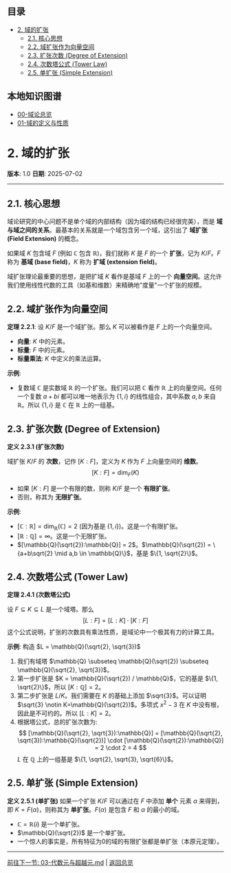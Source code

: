 <!-- 本地目录区块 -->
## 目录
- [2. 域的扩张](#2-域的扩张)
  - [2.1. 核心思想](#21-核心思想)
  - [2.2. 域扩张作为向量空间](#22-域扩张作为向量空间)
  - [2.3. 扩张次数 (Degree of Extension)](#23-扩张次数-degree-of-extension)
  - [2.4. 次数塔公式 (Tower Law)](#24-次数塔公式-tower-law)
  - [2.5. 单扩张 (Simple Extension)](#25-单扩张-simple-extension)

<!-- 本地知识图谱区块 -->
## 本地知识图谱
- [00-域论总览](./00-域论总览.md)
- [01-域的定义与性质](./01-域的定义与性质.md)

# 2. 域的扩张

**版本**: 1.0
**日期**: 2025-07-02

---

## 2.1. 核心思想

域论研究的中心问题不是单个域的内部结构（因为域的结构已经很完美），而是 **域与域之间的关系**。最基本的关系就是一个域包含另一个域，这引出了 **域扩张 (Field Extension)** 的概念。

如果域 $K$ 包含域 $F$ (例如 $\mathbb{C}$ 包含 $\mathbb{R}$)，我们就称 $K$ 是 $F$ 的一个 **扩张**，记为 $K/F$。$F$ 称为 **基域 (base field)**，$K$ 称为 **扩域 (extension field)**。

域扩张理论最重要的思想，是把扩域 $K$ 看作是基域 $F$ 上的一个 **向量空间**。这允许我们使用线性代数的工具（如基和维数）来精确地"度量"一个扩张的规模。

## 2.2. 域扩张作为向量空间

**定理 2.2.1**:
设 $K/F$ 是一个域扩张。那么 $K$ 可以被看作是 $F$ 上的一个向量空间。

* **向量**: $K$ 中的元素。
* **标量**: $F$ 中的元素。
* **标量乘法**: $K$ 中定义的乘法运算。

**示例**:

* 复数域 $\mathbb{C}$ 是实数域 $\mathbb{R}$ 的一个扩张。我们可以把 $\mathbb{C}$ 看作 $\mathbb{R}$ 上的向量空间。任何一个复数 $a+bi$ 都可以唯一地表示为 $\{1, i\}$ 的线性组合，其中系数 $a,b$ 来自 $\mathbb{R}$。所以 $\{1, i\}$ 是 $\mathbb{C}$ 在 $\mathbb{R}$ 上的一组基。

## 2.3. 扩张次数 (Degree of Extension)

**定义 2.3.1 (扩张次数)**

域扩张 $K/F$ 的 **次数**，记作 $[K:F]$，定义为 $K$ 作为 $F$ 上向量空间的 **维数**。
$$
[K:F] = \dim_F(K)
$$

* 如果 $[K:F]$ 是一个有限的数，则称 $K/F$ 是一个 **有限扩张**。
* 否则，称其为 **无限扩张**。

**示例**:

* $[\mathbb{C}:\mathbb{R}] = \dim_\mathbb{R}(\mathbb{C}) = 2$ (因为基是 $\{1, i\}$)。这是一个有限扩张。
* $[\mathbb{R}:\mathbb{Q}] = \infty$。这是一个无限扩张。
* $[\mathbb{Q}(\sqrt{2}):\mathbb{Q}] = 2$。$\mathbb{Q}(\sqrt{2}) = \{a+b\sqrt{2} \mid a,b \in \mathbb{Q}\}$，基是 $\{1, \sqrt{2}\}$。

## 2.4. 次数塔公式 (Tower Law)

**定理 2.4.1 (次数塔公式)**

设 $F \subseteq K \subseteq L$ 是一个域塔。那么
$$
[L:F] = [L:K] \cdot [K:F]
$$
这个公式说明，扩张的次数具有乘法性质，是域论中一个极其有力的计算工具。

**示例**: 构造 $L = \mathbb{Q}(\sqrt{2}, \sqrt{3})$

1. 我们有域塔 $\mathbb{Q} \subseteq \mathbb{Q}(\sqrt{2}) \subseteq \mathbb{Q}(\sqrt{2}, \sqrt{3})$。
2. 第一步扩张是 $K = \mathbb{Q}(\sqrt{2}) / \mathbb{Q}$，它的基是 $\{1, \sqrt{2}\}$，所以 $[K:\mathbb{Q}]=2$。
3. 第二步扩张是 $L/K$。我们需要在 $K$ 的基础上添加 $\sqrt{3}$。可以证明 $\sqrt{3} \notin K=\mathbb{Q}(\sqrt{2})$。多项式 $x^2-3$ 在 $K$ 中没有根，因此是不可约的。所以 $[L:K]=2$。
4. 根据塔公式，总的扩张次数为:
    $$
    [\mathbb{Q}(\sqrt{2}, \sqrt{3}):\mathbb{Q}] = [\mathbb{Q}(\sqrt{2}, \sqrt{3}):\mathbb{Q}(\sqrt{2})] \cdot [\mathbb{Q}(\sqrt{2}):\mathbb{Q}] = 2 \cdot 2 = 4
    $$
    $L$ 在 $\mathbb{Q}$ 上的一组基是 $\{1, \sqrt{2}, \sqrt{3}, \sqrt{6}\}$。

## 2.5. 单扩张 (Simple Extension)

**定义 2.5.1 (单扩张)**
如果一个扩张 $K/F$ 可以通过在 $F$ 中添加 **单个** 元素 $\alpha$ 来得到，即 $K = F(\alpha)$，则称其为 **单扩张**。$F(\alpha)$ 是包含 $F$ 和 $\alpha$ 的最小的域。

* $\mathbb{C} = \mathbb{R}(i)$ 是一个单扩张。
* $\mathbb{Q}(\sqrt{2})$ 是一个单扩张。
* 一个惊人的事实是，所有特征为0的域的有限扩张都是单扩张（本原元定理）。

---
[前往下一节: 03-代数元与超越元.md](./03-代数元与超越元.md) | [返回总览](./00-域论总览.md)
